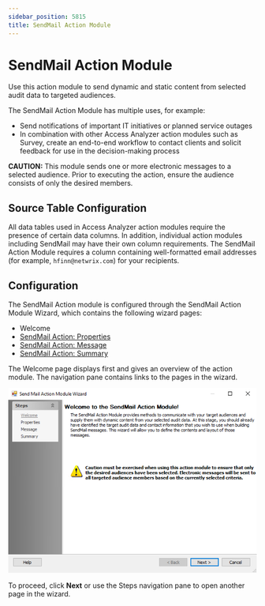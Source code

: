 ```yaml
---
sidebar_position: 5815
title: SendMail Action Module
---
```


# SendMail Action Module

Use this action module to send dynamic and static content from selected audit data to targeted audiences.

The SendMail Action Module has multiple uses, for example:

* Send notifications of important IT initiatives or planned service outages
* In combination with other Access Analyzer action modules such as Survey, create an end-to-end workflow to contact clients and solicit feedback for use in the decision-making process

**CAUTION:** This module sends one or more electronic messages to a selected audience. Prior to executing the action, ensure the audience consists of only the desired members.

## Source Table Configuration

All data tables used in Access Analyzer action modules require the presence of certain data columns. In addition, individual action modules including SendMail may have their own column requirements. The SendMail Action Module requires a column containing well-formatted email addresses (for example, `hfinn@netwrix.com`) for your recipients.

## Configuration

The SendMail Action module is configured through the SendMail Action Module Wizard, which contains the following wizard pages:

* Welcome
* [SendMail Action: Properties](Properties "SendMail Action: Properties")
* [SendMail Action: Message](Message "SendMail Action: Message")
* [SendMail Action: Summary](Summary "SendMail Action: Summary")

The Welcome page displays first and gives an overview of the action module. The navigation pane contains links to the pages in the wizard.

![Send Mail Action Module Wizard Welcome page](../../../../../../../static/images/AccessAnalyzer_12.0/Content/Resources/Images/EnterpriseAuditor/Admin/Action/SendMail/Overview.png "Send Mail Action Module Wizard Welcome page")

To proceed, click **Next** or use the Steps navigation pane to open another page in the wizard.